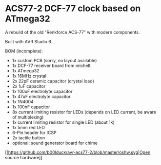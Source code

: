 # ACS77-2 DCF-77 clock based on ATmega32

A rebuild of the old "Renkforce ACS-77" with modern components.

Built with AVR Studio 6.

BOM (incomplete):
- 1x custom PCB (sorry, no layout available)
- 1x DCF-77 receiver board from reichelt
- 1x ATmega32
- 1x 16MHz crystal
- 2x 22pF ceramic capacitor (crystal load)
- 2x 1uF capacitor
- 1x 100uF electrolyte capacitor
- 1x 47uF electrolyte capacitor
- 1x 1N4004
- 1x 100nF capacitor
- 8x current limiting resistor for LEDs (depends on LED current, be aware of multiplexing)
- 1x current limiting resistor for single LED (about 1k)
- 1x 5mm red LED
- 6-Pin header for ICSP
- 2x tactile button
- optional: sound generator board for chime

[[https://github.com/b00lduck/avr-acs77-2/blob/master/oshw.svg|Open source hardware]]
